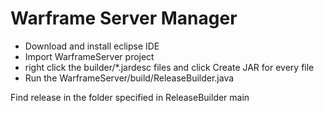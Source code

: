 # Warframe Server Manager

- Download and install eclipse IDE
- Import WarframeServer project
- right click the builder/*.jardesc files and click Create JAR for every file
- Run the WarframeServer/build/ReleaseBuilder.java

Find release in the folder specified in ReleaseBuilder main



